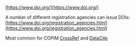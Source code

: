 [https://www.doi.org/](https://www.doi.org/)

A number of different registration agencies can issue DOIs: [https://www.doi.org/registration_agencies.html](https://www.doi.org/registration_agencies.html)

Most common for COPIM
[CrossRef](https://www.crossref.org/) and [DataCite](https://datacite.org/)

